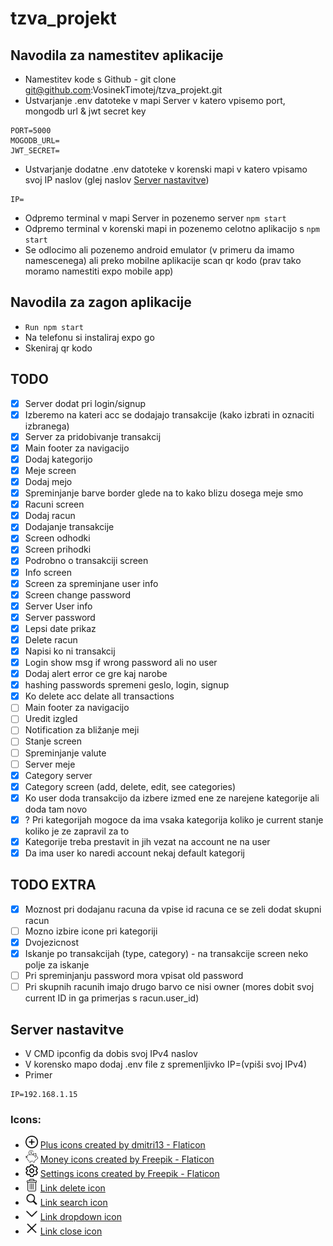 # tzva_projekt

## Navodila za namestitev aplikacije
- Namestitev kode s Github - git clone git@github.com:VosinekTimotej/tzva_projekt.git
- Ustvarjanje .env datoteke v mapi Server v katero vpisemo port, mongodb url & jwt secret key
```
PORT=5000
MOGODB_URL=
JWT_SECRET=
```
- Ustvarjanje dodatne .env datoteke v korenski mapi v katero vpisamo svoj IP naslov (glej naslov [Server nastavitve](#server-nastavitve))
```
IP=
```
- Odpremo terminal v mapi Server in pozenemo server ``` npm start ```
- Odpremo terminal v korenski mapi in pozenemo celotno aplikacijo s ``` npm start ```
- Se odlocimo ali pozenemo android emulator (v primeru da imamo namescenega) ali preko mobilne aplikacije scan qr kodo (prav tako moramo namestiti expo mobile app)

## Navodila za zagon aplikacije
- ``` Run npm start ``` 
- Na telefonu si instaliraj expo go
- Skeniraj qr kodo

## TODO

- [x] Server dodat pri login/signup
- [x] Izberemo na kateri acc se dodajajo transakcije (kako izbrati in oznaciti izbranega)
- [x] Server za pridobivanje transakcij
- [x] Main footer za navigacijo
- [x] Dodaj kategorijo 
- [x] Meje screen
- [x] Dodaj mejo
- [x] Spreminjanje barve border glede na to kako blizu dosega meje smo
- [x] Racuni screen
- [x] Dodaj racun
- [x] Dodajanje transakcije
- [x] Screen odhodki
- [x] Screen prihodki
- [x] Podrobno o transakciji screen
- [x] Info screen
- [x] Screen za spreminjane user info
- [x] Screen change password
- [x] Server User info
- [x] Server password
- [x] Lepsi date prikaz
- [x] Delete racun
- [x] Napisi ko ni transakcij
- [x] Login show msg if wrong password ali no user
- [x] Dodaj alert error ce gre kaj narobe
- [x] hashing passwords spremeni geslo, login, signup 
- [x] Ko delete acc delate all transactions 
- [ ] Main footer za navigacijo
- [ ] Uredit izgled
- [ ] Notification za  bližanje meji
- [ ] Stanje screen
- [ ] Spreminjanje valute
- [ ] Server meje
- [x] Category server
- [x] Category screen (add, delete, edit, see categories)
- [x] Ko user doda transakcijo da izbere izmed ene ze narejene kategorije ali doda tam novo
- [x] ? Pri kategorijah mogoce da ima vsaka kategorija koliko je current stanje koliko je ze zapravil za to
- [x] Kategorije treba prestavit in jih vezat na account ne na user
- [x] Da ima user ko naredi account nekaj default kategorij

## TODO EXTRA
- [x] Moznost pri dodajanu racuna da vpise id racuna ce se zeli dodat skupni racun
- [ ] Mozno izbire icone pri kategoriji
- [x] Dvojezicnost
- [x] Iskanje po transakcijah (type, category) - na transakcije screen neko polje za iskanje
- [ ] Pri spreminjanju password mora vpisat old password
- [ ] Pri skupnih racunih imajo drugo barvo ce nisi owner (mores dobit svoj current ID in ga primerjas s racun.user_id)

## Server nastavitve
- V CMD ipconfig da dobis svoj IPv4 naslov
- V korensko mapo dodaj .env file z spremenljivko IP=(vpiši svoj IPv4)
- Primer
```
IP=192.168.1.15
```

### Icons:
- <img src="/assets/add.png" alt="Add icon" width="20" height="20" /> <a href="https://www.flaticon.com/free-icons/plus" title="plus icons">Plus icons created by dmitri13 - Flaticon</a>
- <img src="/assets/piggy-bank.png" alt="Piggy bank icon" width="20" height="20" /> <a href="https://www.flaticon.com/free-icons/money" title="money icons">Money icons created by Freepik - Flaticon</a>
- <img src="/assets/setting.png" alt="Settings icon" width="20" height="20" /> <a href="https://www.flaticon.com/free-icons/settings" title="settings icons">Settings icons created by Freepik - Flaticon</a>
- <img src="/assets/delete.png" alt="Settings icon" width="20" height="20" /> <a href="https://www.flaticon.com/free-icon/delete_1214428?term=delete&page=1&position=1&origin=search&related_id=1214428" title="delete icons">Link delete icon</a> 
- <img src="/assets/search.png" alt="Search icon" width="20" height="20" /> <a href="https://icons8.com/icon/7695/search" title="search icons">Link search icon</a> 
- <img src="/assets/dropdown.png" alt="Dropdown icon" width="20" height="20" /> <a href="https://icons8.com/icon/39786/expand-arrow" title="dropdown icons">Link dropdown icon</a> 
- <img src="/assets/close.png" alt="Close icon" width="20" height="20" /> <a href="https://icons8.com/icon/8112/close" title="close icons">Link close icon</a> 



